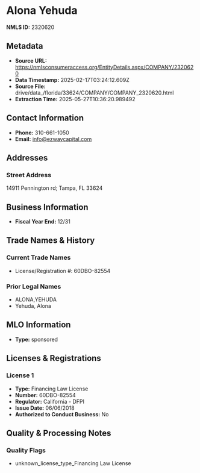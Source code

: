 # Alona Yehuda

**NMLS ID:** 2320620

## Metadata
- **Source URL:** https://nmlsconsumeraccess.org/EntityDetails.aspx/COMPANY/2320620
- **Data Timestamp:** 2025-02-17T03:24:12.609Z
- **Source File:** drive/data_/florida/33624/COMPANY/COMPANY_2320620.html
- **Extraction Time:** 2025-05-27T10:36:20.989492

## Contact Information
- **Phone:** 310-661-1050
- **Email:** info@ezwaycapital.com

## Addresses
### Street Address
14911 Pennington rd; Tampa, FL 33624

## Business Information
- **Fiscal Year End:** 12/31

## Trade Names & History
### Current Trade Names
- License/Registration #: 60DBO-82554

### Prior Legal Names
- ALONA,YEHUDA
- Yehuda, Alona

## MLO Information
- **Type:** sponsored

## Licenses & Registrations

### License 1
- **Type:** Financing Law License
- **Number:** 60DBO-82554
- **Regulator:** California - DFPI
- **Issue Date:** 06/06/2018
- **Authorized to Conduct Business:** No

## Quality & Processing Notes
### Quality Flags
- unknown_license_type_Financing Law License

